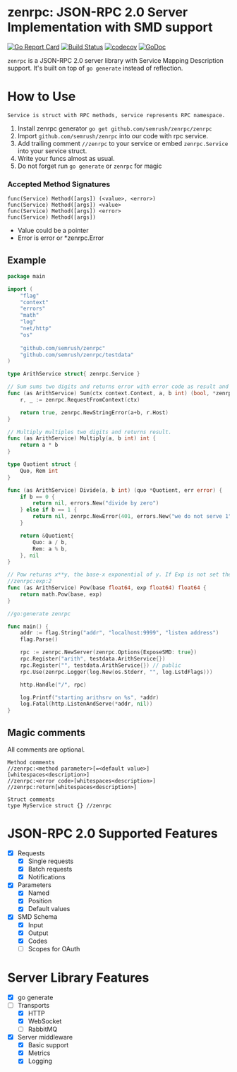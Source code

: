 # zenrpc: JSON-RPC 2.0 Server Implementation with SMD support

[![Go Report Card](https://goreportcard.com/badge/github.com/semrush/zenrpc)](https://goreportcard.com/report/github.com/semrush/zenrpc) [![Build Status](https://travis-ci.org/semrush/zenrpc.svg?branch=master)](https://travis-ci.org/semrush/zenrpc) [![codecov](https://codecov.io/gh/semrush/zenrpc/branch/master/graph/badge.svg)](https://codecov.io/gh/semrush/zenrpc) [![GoDoc](https://godoc.org/github.com/semrush/zenrpc?status.svg)](https://godoc.org/github.com/semrush/zenrpc)

`zenrpc` is a JSON-RPC 2.0 server library with Service Mapping Description support. 
It's built on top of `go generate` instead of reflection. 

# How to Use

```Service is struct with RPC methods, service represents RPC namespace.```

  1. Install zenrpc generator `go get github.com/semrush/zenrpc/zenrpc`
  1. Import `github.com/semrush/zenrpc` into our code with rpc service.
  1. Add trailing comment `//zenrpc` to your service or embed `zenrpc.Service` into your service struct.
  1. Write your funcs almost as usual.
  1. Do not forget run `go generate` or `zenrpc` for magic

### Accepted Method Signatures

    func(Service) Method([args]) (<value>, <error>)
    func(Service) Method([args]) <value>
    func(Service) Method([args]) <error>
    func(Service) Method([args])

- Value could be a pointer
- Error is error or *zenrpc.Error

## Example
```go
package main

import (
	"flag"
	"context"
	"errors"
	"math"
	"log"
	"net/http"
	"os"	
	
	"github.com/semrush/zenrpc"
	"github.com/semrush/zenrpc/testdata"
)

type ArithService struct{ zenrpc.Service }

// Sum sums two digits and returns error with error code as result and IP from context.
func (as ArithService) Sum(ctx context.Context, a, b int) (bool, *zenrpc.Error) {
	r, _ := zenrpc.RequestFromContext(ctx)

	return true, zenrpc.NewStringError(a+b, r.Host)
}

// Multiply multiples two digits and returns result.
func (as ArithService) Multiply(a, b int) int {
	return a * b
}

type Quotient struct {
	Quo, Rem int
}

func (as ArithService) Divide(a, b int) (quo *Quotient, err error) {
	if b == 0 {
		return nil, errors.New("divide by zero")
	} else if b == 1 {
		return nil, zenrpc.NewError(401, errors.New("we do not serve 1"))
	}

	return &Quotient{
		Quo: a / b,
		Rem: a % b,
	}, nil
}

// Pow returns x**y, the base-x exponential of y. If Exp is not set then default value is 2.
//zenrpc:exp:2
func (as ArithService) Pow(base float64, exp float64) float64 {
	return math.Pow(base, exp)
}

//go:generate zenrpc

func main() {
	addr := flag.String("addr", "localhost:9999", "listen address")
	flag.Parse()

	rpc := zenrpc.NewServer(zenrpc.Options{ExposeSMD: true})
	rpc.Register("arith", testdata.ArithService{})
	rpc.Register("", testdata.ArithService{}) // public
	rpc.Use(zenrpc.Logger(log.New(os.Stderr, "", log.LstdFlags)))

	http.Handle("/", rpc)

	log.Printf("starting arithsrv on %s", *addr)
	log.Fatal(http.ListenAndServe(*addr, nil))
}

```


## Magic comments

All comments are optional.

    Method comments
    //zenrpc:<method parameter>[=<default value>][whitespaces<description>]
    //zenrpc:<error code>[whitespaces<description>]
    //zenrpc:return[whitespaces<description>]
     
    Struct comments
    type MyService struct {} //zenrpc
    


# JSON-RPC 2.0 Supported Features

  * [x] Requests
    * [x] Single requests
    * [x] Batch requests
    * [x] Notifications
  * [x] Parameters
    * [x] Named
    * [x] Position
    * [x] Default values
  * [x] SMD Schema
    * [x] Input
    * [x] Output
    * [x] Codes
    * [ ] Scopes for OAuth

# Server Library Features

 * [x] go generate
 * [ ] Transports
   * [x] HTTP
   * [x] WebSocket
   * [ ] RabbitMQ
 * [x] Server middleware
   * [x] Basic support
   * [x] Metrics
   * [x] Logging